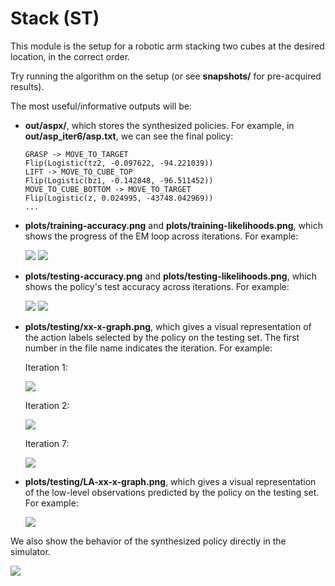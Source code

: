 # Stack (ST)

This module is the setup for a robotic arm stacking two cubes at the desired location, in the correct order.

Try running the algorithm on the setup (or see **snapshots/** for pre-acquired results).

The most useful/informative outputs will be:
- **out/aspx/**, which stores the synthesized policies. For example, in **out/asp_iter6/asp.txt**, we can see the final policy:
    ```
    GRASP -> MOVE_TO_TARGET
    Flip(Logistic(tz2, -0.097622, -94.221039))
    LIFT -> MOVE_TO_CUBE_TOP
    Flip(Logistic(bz1, -0.142848, -96.511452))
    MOVE_TO_CUBE_BOTTOM -> MOVE_TO_TARGET
    Flip(Logistic(z, 0.024995, -43748.042969))
    ...
    ```
- **plots/training-accuracy.png** and **plots/training-likelihoods.png**, which shows the progress of the EM loop across iterations.
For example: 

    ![](snapshots/example_snapshot/plots/training-likelihoods.png)
    ![](snapshots/example_snapshot/plots/training-accuracy.png)

- **plots/testing-accuracy.png** and **plots/testing-likelihoods.png**, which shows the policy's test accuracy across iterations. 
For example:

    ![](snapshots/example_snapshot/plots/testing-likelihoods.png)
    ![](snapshots/example_snapshot/plots/testing-accuracy.png)

- **plots/testing/xx-x-graph.png**, which gives a visual representation of the action labels selected by the policy on the testing set. The first number in the file name indicates the iteration. For example:

    Iteration 1:

    ![](snapshots/example_snapshot/plots/1-18-graph.png)

    Iteration 2:

    ![](snapshots/example_snapshot/plots/2-18-graph.png)

    Iteration 7:

    ![](snapshots/example_snapshot/plots/7-18-graph.png)
- **plots/testing/LA-xx-x-graph.png**, which gives a visual representation of the low-level observations predicted by the policy on the testing set. For example:

    ![](snapshots/example_snapshot/plots/LA-7-18-graph.png)

We also show the behavior of the synthesized policy directly in the simulator.

![](snapshots/example_snapshot/plunder.gif)